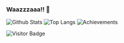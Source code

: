 ### Waazzzaaa!! 👋

![Github Stats](https://zetamap-github-stats.vercel.app/api?username=ZetaMap&count_private=true&show_icons=true&theme=synthwave)
![Top Langs](https://zetamap-github-stats.vercel.app/api/top-langs/?username=ZetaMap&hide=TeX&layout=compact&theme=synthwave)
![Achievements](https://github-profile-trophy.vercel.app/?username=zetamap)

![Visitor Badge](https://visitor-badge.laobi.icu/badge?page_id=ZetaMap.ZetaMap)

